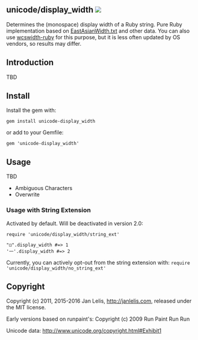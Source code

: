 ## unicode/display_width [<img src="https://travis-ci.org/janlelis/unicode-display_width.png" />](https://travis-ci.org/janlelis/unicode-display_width)

Determines the (monospace) display width of a Ruby string. Pure Ruby implementation based on [EastAsianWidth.txt](http://www.unicode.org/Public/UNIDATA/EastAsianWidth.txt) and other data. You can also use [wcswidth-ruby](https://github.com/janlelis/wcswidth-ruby) for this purpose, but it is less often updated by OS vendors, so results may differ.

## Introduction

TBD

## Install

Install the gem with:

    gem install unicode-display_width

or add to your Gemfile:

    gem 'unicode-display_width'

## Usage

TBD

- Ambiguous Characters
- Overwrite

### Usage with String Extension

Activated by default. Will be deactivated in version 2.0:

    require 'unicode/display_width/string_ext'

    "⚀".display_width #=> 1
    '一'.display_width #=> 2

Currently, you can actively opt-out from the string extension with: `require 'unicode/display_width/no_string_ext'`

## Copyright

Copyright (c) 2011, 2015-2016 Jan Lelis, http://janlelis.com, released under the MIT
license.

Early versions based on runpaint's: Copyright (c) 2009 Run Paint Run Run

Unicode data: http://www.unicode.org/copyright.html#Exhibit1
